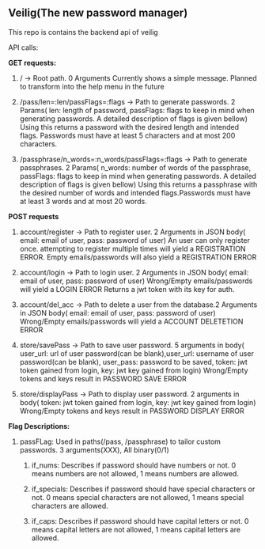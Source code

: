 ## Veilig(The new password manager)

This repo is contains the backend api of veilig

API calls:

**GET requests:**

1. / -> Root path. 0 Arguments 
Currently shows a simple message. Planned to transform into the help menu in the future

2. /pass/len=:len/passFlags=:flags -> Path to generate passwords. 2 Params( len: length of password, passFlags: flags to keep in mind when generating passwords. A detailed description of flags is given bellow)
Using this returns a password with the desired length and intended flags. Passwords must have at least 5 characters and at most 200 characters.

3. /passphrase/n_words=:n_words/passFlags=:flags -> Path to generate passphrases. 2 Params( n_words: number of words of the passphrase, passFlags: flags to keep in mind when generating passwords. A detailed description of flags is given bellow)
Using this returns a passphrase with the desired number of words and intended flags.Passwords must have at least 3 words and at most 20 words.

**POST requests**

1. account/register -> Path to register user. 2 Arguments in JSON body( email: email of user, pass: password of user)
An user can only register once. attempting to register multiple times will yield a REGISTRATION ERROR.
Empty emails/passwords will also yield a REGISTRATION ERROR

2. account/login -> Path to login user. 2 Arguments in JSON body( email: email of user, pass: password of user)
Wrong/Empty emails/passwords will  yield a LOGIN ERROR
Returns a jwt token with its key for auth.

3. account/del_acc -> Path to delete a user from the database.2 Arguments in JSON body( email: email of user, pass: password of user)
Wrong/Empty emails/passwords will  yield a ACCOUNT DELETETION ERROR

4. store/savePass -> Path to save user password. 5 arguments in body( user_url: url of user password(can be blank),user_url: username of user password(can be blank), user_pass: password to be saved, token: jwt token gained from login, key: jwt key gained from login)
Wrong/Empty tokens and keys result in PASSWORD SAVE ERROR

5. store/displayPass -> Path to display user password. 2 arguments in body( token: jwt token gained from login, key: jwt key gained from login)
Wrong/Empty tokens and keys result in PASSWORD DISPLAY ERROR

 

**Flag Descriptions:**
    
1. passFLag: Used in paths(/pass, /passphrase) to tailor custom passwords. 3 arguments(XXX), All binary(0/1)

    1. if_nums: Describes if password should have numbers or not. 0 means numbers are not allowed, 1 means numbers are allowed.

    2. if_specials: Describes if password should have special characters or not. 0 means special characters are not allowed, 1 means special characters are allowed.

    3. if_caps: Describes if password should have capital letters or not. 0 means capital letters are not allowed, 1 means capital letters are allowed.